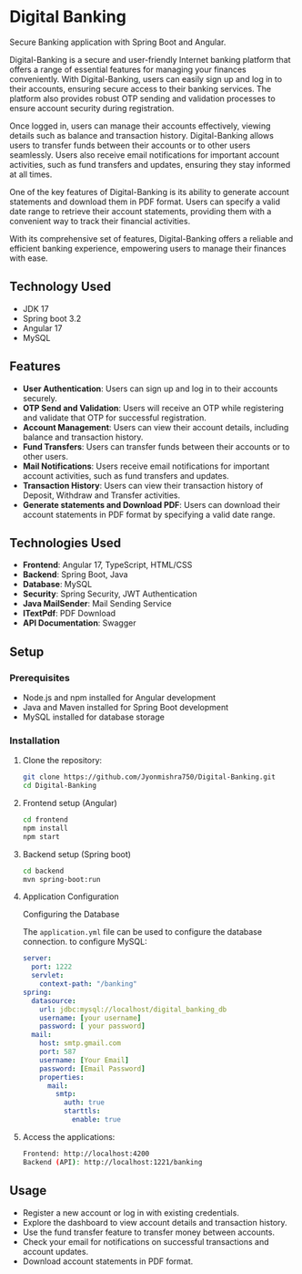 # Digital Banking

Secure Banking application with Spring Boot and Angular.

Digital-Banking is a secure and user-friendly Internet banking platform that offers a range of essential features for managing your finances conveniently. With Digital-Banking, users can easily sign up and log in to their accounts, ensuring secure access to their banking services. The platform also provides robust OTP sending and validation processes to ensure account security during registration.

Once logged in, users can manage their accounts effectively, viewing details such as balance and transaction history. Digital-Banking allows users to transfer funds between their accounts or to other users seamlessly. Users also receive email notifications for important account activities, such as fund transfers and updates, ensuring they stay informed at all times.

One of the key features of Digital-Banking is its ability to generate account statements and download them in PDF format. Users can specify a valid date range to retrieve their account statements, providing them with a convenient way to track their financial activities.

With its comprehensive set of features, Digital-Banking offers a reliable and efficient banking experience, empowering users to manage their finances with ease.

## Technology Used
- JDK 17
- Spring boot 3.2
- Angular 17
- MySQL

## Features

- **User Authentication**: Users can sign up and log in to their accounts securely.
- **OTP Send and Validation**: Users will receive an OTP while registering and validate that OTP for successful registration.
- **Account Management**: Users can view their account details, including balance and transaction history.
- **Fund Transfers**: Users can transfer funds between their accounts or to other users.
- **Mail Notifications**: Users receive email notifications for important account activities, such as fund transfers and updates.
- **Transaction History**: Users can view their transaction history of Deposit, Withdraw and Transfer activities.
- **Generate statements and Download PDF**: Users can download their account statements in PDF format by specifying a valid date range.

## Technologies Used

- **Frontend**: Angular 17, TypeScript, HTML/CSS
- **Backend**: Spring Boot, Java
- **Database**: MySQL
- **Security**: Spring Security, JWT Authentication
- **Java MailSender**: Mail Sending Service
- **ITextPdf**: PDF Download
- **API Documentation**: Swagger

## Setup

### Prerequisites

- Node.js and npm installed for Angular development
- Java and Maven installed for Spring Boot development
- MySQL installed for database storage

### Installation

1. Clone the repository:

   ```sh
   git clone https://github.com/Jyonmishra750/Digital-Banking.git
   cd Digital-Banking
2. Frontend setup (Angular)

   ```sh
   cd frontend
   npm install
   npm start

3. Backend setup (Spring boot)

   ```sh
   cd backend
   mvn spring-boot:run

4. Application Configuration

   Configuring the Database

   The `application.yml` file can be used to configure the database connection. to configure MySQL:

   ```yaml
   server:
     port: 1222
     servlet:
       context-path: "/banking"
   spring:
     datasource:
       url: jdbc:mysql://localhost/digital_banking_db
       username: [your username]
       password: [ your password]
     mail:
       host: smtp.gmail.com
       port: 587
       username: [Your Email]
       password: [Email Password]
       properties:
         mail:
           smtp:
             auth: true
             starttls:
               enable: true


4. Access the applications:
   
   ```sh
   Frontend: http://localhost:4200
   Backend (API): http://localhost:1221/banking

## Usage
- Register a new account or log in with existing credentials.
- Explore the dashboard to view account details and transaction history.
- Use the fund transfer feature to transfer money between accounts.
- Check your email for notifications on successful transactions and account updates.
- Download account statements in PDF format.
